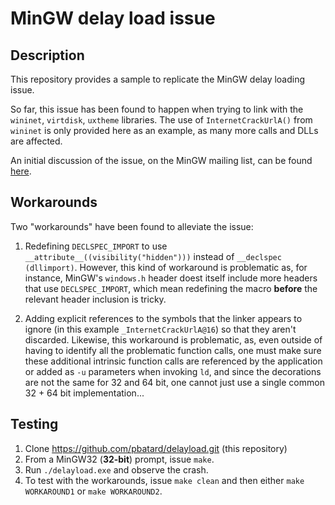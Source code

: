 MinGW delay load issue
======================

## Description

This repository provides a sample to replicate the MinGW delay loading issue.

So far, this issue has been found to happen when trying to link with the
`wininet`, `virtdisk`, `uxtheme` libraries. The use of `InternetCrackUrlA()`
from `wininet` is only provided here as an example, as many more calls and
DLLs are affected.

An initial discussion of the issue, on the MinGW mailing list, can be found
[here](https://sourceforge.net/p/mingw-w64/mailman/mingw-w64-public/thread/ea87573f-65ea-44a2-b4bb-ca96c0a136ab%40akeo.ie/#msg58793876).

## Workarounds

Two "workarounds" have been found to alleviate the issue:

1. Redefining `DECLSPEC_IMPORT` to use `__attribute__((visibility("hidden")))`
   instead of `__declspec (dllimport)`. However, this kind of workaround is
   problematic as, for instance, MinGW's `windows.h` header doest itself
   include more headers that use `DECLSPEC_IMPORT`, which mean redefining
   the macro **before** the relevant header inclusion is tricky.

2. Adding explicit references to the symbols that the linker appears to
   ignore (in this example `_InternetCrackUrlA@16`) so that they aren't
   discarded. Likewise, this workaround is problematic, as, even outside
   of having to identify all the problematic function calls, one must make
   sure these additional intrinsic function calls are referenced by the
   application or added as `-u` parameters when invoking `ld`, and since the
   decorations are not the same for 32 and 64 bit, one cannot just use a
   single common 32 + 64 bit implementation...

## Testing

1. Clone https://github.com/pbatard/delayload.git (this repository)
2. From a MinGW32 (**32-bit**) prompt, issue `make`.
3. Run `./delayload.exe` and observe the crash.
4. To test with the workarounds, issue `make clean` and then either
   `make WORKAROUND1` or `make WORKAROUND2`.
